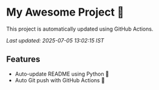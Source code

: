 # My Awesome Project 🚀

This project is automatically updated using GitHub Actions.

_Last updated: 2025-07-05 13:02:15 IST_

## Features
- Auto-update README using Python 🐍
- Auto Git push with GitHub Actions 🤖
